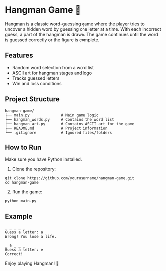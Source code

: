 # Hangman Game 🎯

Hangman is a classic word-guessing game where the player tries to uncover a hidden word by guessing one letter at a time. With each incorrect guess, a part of the hangman is drawn. The game continues until the word is guessed correctly or the figure is complete.

## Features
- Random word selection from a word list
- ASCII art for hangman stages and logo
- Tracks guessed letters
- Win and loss conditions

## Project Structure
```
hangman-game/
├── main.py              # Main game logic
├── hangman_words.py     # Contains the word list
├── hangman_art.py       # Contains ASCII art for the game
├── README.md            # Project information
└── .gitignore           # Ignored files/folders
```

## How to Run

Make sure you have Python installed.

1. Clone the repository:
```
git clone https://github.com/yourusername/hangman-game.git
cd hangman-game
```

2. Run the game:
```
python main.py
```

## Example
```
_ _ _ _ _
Guess a letter: a
Wrong! You lose a life.

_ a _ _ _
Guess a letter: e
Correct!
```

Enjoy playing Hangman! 🎉
